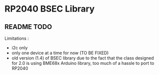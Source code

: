 # RP2040 BSEC Library

## README TODO

Limitations : 
- i2c only
- only one device at a time for now (TO BE FIXED)
- old version (1.4) of BSEC library due to the fact that the class designed for 2.0 is using BME68x Arduino library, too much of a hassle to port to RP2040 
